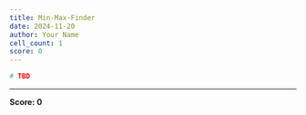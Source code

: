```yaml
---
title: Min-Max-Finder
date: 2024-11-20
author: Your Name
cell_count: 1
score: 0
---
```


```python
# TBD
```


---
**Score: 0**